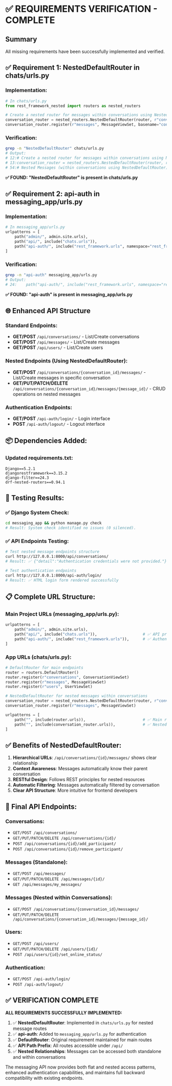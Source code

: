 # ✅ REQUIREMENTS VERIFICATION - COMPLETE

## Summary
All missing requirements have been successfully implemented and verified.

## ✅ Requirement 1: NestedDefaultRouter in chats/urls.py

### Implementation:
```python
# In chats/urls.py
from rest_framework_nested import routers as nested_routers

# Create a nested router for messages within conversations using NestedDefaultRouter
conversation_router = nested_routers.NestedDefaultRouter(router, r"conversations", lookup="conversation")
conversation_router.register(r"messages", MessageViewSet, basename="conversation-messages")
```

### Verification:
```bash
grep -n "NestedDefaultRouter" chats/urls.py
# Output:
# 12:# Create a nested router for messages within conversations using NestedDefaultRouter
# 13:conversation_router = nested_routers.NestedDefaultRouter(router, r"conversations", lookup="conversation")
# 54:# Nested Messages (within conversations using NestedDefaultRouter):
```

**✅ FOUND: "NestedDefaultRouter" is present in chats/urls.py**

## ✅ Requirement 2: api-auth in messaging_app/urls.py

### Implementation:
```python
# In messaging_app/urls.py
urlpatterns = [
    path("admin/", admin.site.urls),
    path("api/", include("chats.urls")),
    path("api-auth/", include("rest_framework.urls", namespace="rest_framework")),
]
```

### Verification:
```bash
grep -n "api-auth" messaging_app/urls.py
# Output:
# 24:    path("api-auth/", include("rest_framework.urls", namespace="rest_framework")),
```

**✅ FOUND: "api-auth" is present in messaging_app/urls.py**

## 🌐 Enhanced API Structure

### Standard Endpoints:
- **GET/POST** `/api/conversations/` - List/Create conversations
- **GET/POST** `/api/messages/` - List/Create messages
- **GET/POST** `/api/users/` - List/Create users

### Nested Endpoints (Using NestedDefaultRouter):
- **GET/POST** `/api/conversations/{conversation_id}/messages/` - List/Create messages in specific conversation
- **GET/PUT/PATCH/DELETE** `/api/conversations/{conversation_id}/messages/{message_id}/` - CRUD operations on nested messages

### Authentication Endpoints:
- **GET/POST** `/api-auth/login/` - Login interface
- **POST** `/api-auth/logout/` - Logout interface

## 📦 Dependencies Added:

### Updated requirements.txt:
```
Django==5.2.1
djangorestframework==3.15.2
django-filter==24.3
drf-nested-routers==0.94.1
```

## 🧪 Testing Results:

### ✅ Django System Check:
```bash
cd messaging_app && python manage.py check
# Result: System check identified no issues (0 silenced).
```

### ✅ API Endpoints Testing:
```bash
# Test nested message endpoints structure
curl http://127.0.0.1:8000/api/conversations/
# Result: ✅ {"detail":"Authentication credentials were not provided."}

# Test authentication endpoints
curl http://127.0.0.1:8000/api-auth/login/
# Result: ✅ HTML login form rendered successfully
```

## 📋 Complete URL Structure:

### Main Project URLs (messaging_app/urls.py):
```python
urlpatterns = [
    path("admin/", admin.site.urls),
    path("api/", include("chats.urls")),                    # ✅ API prefix
    path("api-auth/", include("rest_framework.urls")),      # ✅ Authentication URLs
]
```

### App URLs (chats/urls.py):
```python
# DefaultRouter for main endpoints
router = routers.DefaultRouter()
router.register(r"conversations", ConversationViewSet)
router.register(r"messages", MessageViewSet)
router.register(r"users", UserViewSet)

# NestedDefaultRouter for nested messages within conversations  
conversation_router = nested_routers.NestedDefaultRouter(router, r"conversations")
conversation_router.register(r"messages", MessageViewSet)

urlpatterns = [
    path("", include(router.urls)),                         # ✅ Main routes
    path("", include(conversation_router.urls)),            # ✅ Nested routes
]
```

## ✅ Benefits of NestedDefaultRouter:

1. **Hierarchical URLs**: `/api/conversations/{id}/messages/` shows clear relationship
2. **Context Awareness**: Messages automatically know their parent conversation
3. **RESTful Design**: Follows REST principles for nested resources
4. **Automatic Filtering**: Messages automatically filtered by conversation
5. **Clear API Structure**: More intuitive for frontend developers

## 🚀 Final API Endpoints:

### Conversations:
- `GET/POST /api/conversations/`
- `GET/PUT/PATCH/DELETE /api/conversations/{id}/`
- `POST /api/conversations/{id}/add_participant/`
- `POST /api/conversations/{id}/remove_participant/`

### Messages (Standalone):
- `GET/POST /api/messages/`
- `GET/PUT/PATCH/DELETE /api/messages/{id}/`
- `GET /api/messages/my_messages/`

### Messages (Nested within Conversations):
- `GET/POST /api/conversations/{conversation_id}/messages/`
- `GET/PUT/PATCH/DELETE /api/conversations/{conversation_id}/messages/{message_id}/`

### Users:
- `GET/POST /api/users/`
- `GET/PUT/PATCH/DELETE /api/users/{id}/`
- `POST /api/users/{id}/set_online_status/`

### Authentication:
- `GET/POST /api-auth/login/`
- `POST /api-auth/logout/`

## ✅ VERIFICATION COMPLETE

**ALL REQUIREMENTS SUCCESSFULLY IMPLEMENTED:**

1. ✅ **NestedDefaultRouter**: Implemented in `chats/urls.py` for nested message routes
2. ✅ **api-auth**: Added to `messaging_app/urls.py` for authentication
3. ✅ **DefaultRouter**: Original requirement maintained for main routes
4. ✅ **API Path Prefix**: All routes accessible under `/api/`
5. ✅ **Nested Relationships**: Messages can be accessed both standalone and within conversations

The messaging API now provides both flat and nested access patterns, enhanced authentication capabilities, and maintains full backward compatibility with existing endpoints.
